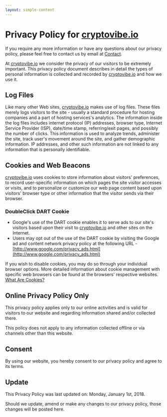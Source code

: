 ```yaml
---
layout: simple-content
---
```


# Privacy Policy for [cryptovibe.io](https://cryptovibe.io)

If you require any more information or have any questions about our privacy policy, please feel free to contact us by email at [Contact](mailto:contact@cryptovibe.io).

At [cryptovibe.io](https://cryptovibe.io) we consider the privacy of our visitors to be extremely important. This privacy policy document describes in detail the types of personal information is collected and recorded by [cryptovibe.io](https://cryptovibe.io) and how we use it.
 
## Log Files
Like many other Web sites, [cryptovibe.io](https://cryptovibe.io) makes use of log files. These files merely logs visitors to the site - usually a standard procedure for hosting companies and a part of hosting services's analytics. The information inside the log files includes internet protocol (IP) addresses, browser type, Internet Service Provider (ISP), date/time stamp, referring/exit pages, and possibly the number of clicks. This information is used to analyze trends, administer the site, track user's movement around the site, and gather demographic information. IP addresses, and other such information are not linked to any information that is personally identifiable.

## Cookies and Web Beacons
[cryptovibe.io](https://cryptovibe.io) uses cookies to store information about visitors' preferences, to record user-specific information on which pages the site visitor accesses or visits, and to personalize or customize our web page content based upon visitors' browser type or other information that the visitor sends via their browser.

### DoubleClick DART Cookie
- Google's use of the DART cookie enables it to serve ads to our site's visitors based upon their visit to [cryptovibe.io](https://cryptovibe.io) and other sites on the Internet. <br>
- Users may opt out of the use of the DART cookie by visiting the Google ad and content network privacy policy at the following URL - [http://www.google.com/privacy_ads.html](http://www.google.com/privacy_ads.html)

If you wish to disable cookies, you may do so through your individual browser options. More detailed information about cookie management with specific web browsers can be found at the browsers' respective websites. [What Are Cookies?](http://www.privacypolicyonline.com/what-are-cookies)


## Online Privacy Policy Only
This privacy policy applies only to our online activities and is valid for visitors to our website and regarding information shared and/or collected there.

This policy does not apply to any information collected offline or via channels other than this website.

## Consent
By using our website, you hereby consent to our privacy policy and agree to its terms.

## Update
This Privacy Policy was last updated on: Monday, January 1st, 2018.

Should we update, amend or make any changes to our privacy policy, those changes will be posted here.
